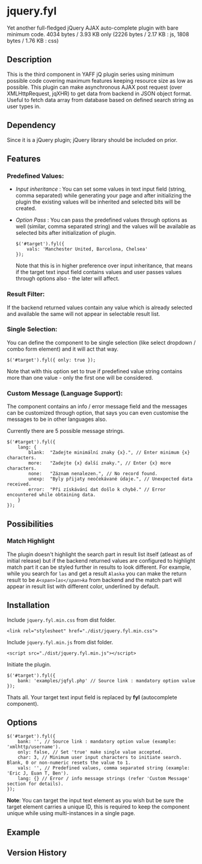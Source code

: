 # jquery.fyl
Yet another full-fledged jQuery AJAX auto-complete plugin with bare minimum code.
4034 bytes / 3.93 KB only (2226 bytes / 2.17 KB : js, 1808 bytes / 1.76 KB : css)

## Description
This is the third component in YAFF jQ plugin series using minimum possible code covering maximum features keeping resource size as low as possible. This plugin can make asynchronous AJAX post request (over XMLHttpRequest, jqXHR) to get data from backend in JSON object format. Useful to fetch data array from database based on defined search string as user types in.

## Dependency
Since it is a jQuery plugin; jQuery library should be included on prior.

## Features
### Predefined Values:
- _Input inheritance_ : You can set some values in text input field (string, comma separated) while generating your page and after initializing the plugin the existing values will be inherited and selected bits will be created.
  
- _Option Pass_ : You can pass the predefined values through options as well (similar, comma separated string) and the values will be available as selected bits after initialization of plugin.
    ```
    $('#target').fyl({
        vals: 'Manchester United, Barcelona, Chelsea'
    });
    ```
  Note that this is in higher preference over input inheritance, that means if the target text input field contains values and user passes values through options also - the later will affect.

### Result Filter:
If the backend returned values contain any value which is already selected and available the same will not appear in selectable result list.

### Single Selection:
You can define the component to be single selection (like select dropdown / combo form element) and it will act that way.

`$('#target').fyl({ only: true });`

Note that with this option set to true if predefined value string contains more than one value - only the first one will be considered.

### Custom Message (Language Support):
The component contains an info / error message field and the messages can be customized through option, that says you can even customise the messages to be in other languages also.

Currently there are 5 possible message strings.

```
$('#target').fyl({
    lang: {
        blank:  "Zadejte minimální znaky {x}.", // Enter minimum {x} characters.
        more:   "Zadejte {x} další znaky.", // Enter {x} more characters.
        none:   "Záznam nenalezen.", // No record found.
        unexp:  "Byly přijaty neočekávané údaje.", // Unexpected data received.
        error:  "Při získávání dat došlo k chybě." // Error encountered while obtaining data.
    }
});
```

## Possibilities

### Match Highlight
The plugin doesn't highlight the search part in result list itself (atleast as of initial release) but if the backend returned values are configured to highlight match part it can be styled further in results to look different. For example, while you search for `las` and get a result `Alaska` you can make the return result to be *`A<span>las</span>ka`* from backend and the match part will appear in result list with different color, underlined by default.

## Installation
Include `jquery.fyl.min.css` from dist folder.
```
<link rel="stylesheet" href="./dist/jquery.fyl.min.css">
```

Include `jquery.fyl.min.js` from dist folder.
```
<script src="./dist/jquery.fyl.min.js"></script>
```
Initiate the plugin.
```
$('#target').fyl({
    bank: 'examples/jqfyl.php' // Source link : mandatory option value
});
```
Thats all. Your target text input field is replaced by __fyl__ (autocomplete component).

## Options
```
$('#target').fyl({
    bank: '', // Source link : mandatory option value (example: 'xmlhttp/username').
    only: false, // Set 'true' make single value accepted.
    char: 3, // Minimum user input characters to initiate search. Blank, 0 or non-numeric resets the value to 1.
    vals: '', // Predefined values, comma separated string (example: 'Eric J, Euan T, Ben').
    lang: {} // Error / info message strings (refer 'Custom Message' section for details).
});
```

**Note**: You can target the input text element as you wish but be sure the target element carries a unique ID, this is required to keep the component unique while using multi-instances in a single page.

## Example

## Version History